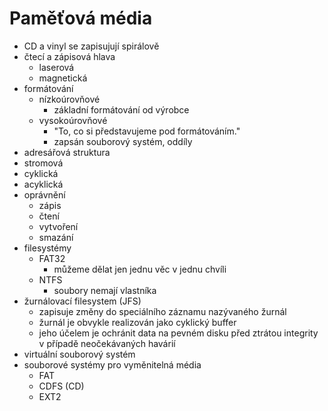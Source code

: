 # Paměťová média
- CD a vinyl se zapisujují spirálově
- čtecí a zápisová hlava
  - laserová
  - magnetická
- formátování
  - nízkoúrovňové
    - základní formátování od výrobce
  - vysokoúrovňové
    - "To, co si představujeme pod formátováním."
    - zapsán souborový systém, oddíly
-  adresářová struktura
  - stromová
  - cyklická
  - acyklická
- oprávnění
  - zápis
  - čtení
  - vytvoření
  - smazání
- filesystémy
  - FAT32
    - můžeme dělat jen jednu věc v jednu chvíli
  - NTFS
    - soubory nemají vlastníka
- žurnálovací filesystem (JFS)
  - zapisuje změny do speciálního záznamu nazývaného žurnál
  - žurnál je obvykle realizován jako cyklický buffer
  - jeho účelem je ochránit data na pevném disku před ztrátou integrity v případě neočekávaných havárií
- virtuální souborový systém
- souborové systémy pro vyměnitelná média
  - FAT
  - CDFS (CD)
  - EXT2
